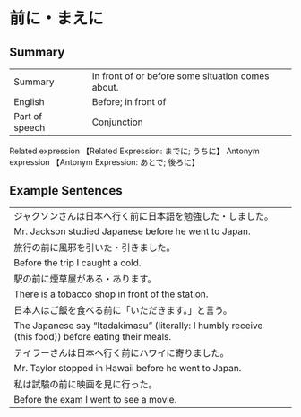 # 前に・まえに

## Summary

<table><tr>   <td>Summary<td>   <td>In front of or before some situation comes about.</td><tr><tr>   <td>English<td>   <td>Before; in front of</td><tr><tr>   <td>Part of speech<td>   <td>Conjunction</td><tr></table><tr>   <td>Related expression<td>   <td>【Related Expression: までに; うちに】</td><tr></table><tr>   <td>Antonym expression<td>   <td>【Antonym Expression: あとで; 後ろに】</td><tr></table>

## Example Sentences

<table><tr><td>ジャクソンさんは日本へ行く前に日本語を勉強した・しました。<td><tr><tr><td>Mr. Jackson studied Japanese before he went to Japan.<td><tr><tr><td>旅行の前に風邪を引いた・引きました。<td><tr><tr><td>Before the trip I caught a cold.<td><tr><tr><td>駅の前に煙草屋がある・あります。<td><tr><tr><td>There is a tobacco shop in front of the station.<td><tr><tr><td>日本人はご飯を食べる前に「いただきます。」と言う。<td><tr><tr><td>The Japanese say “Itadakimasu” (literally: I humbly receive (this food)) before eating their meals.<td><tr><tr><td>テイラーさんは日本へ行く前にハワイに寄りました。<td><tr><tr><td>Mr. Taylor stopped in Hawaii before he went to Japan.<td><tr><tr><td>私は試験の前に映画を見に行った。<td><tr><tr><td>Before the exam I went to see a movie.<td><tr></table>

